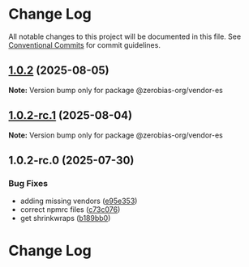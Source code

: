 # Change Log

All notable changes to this project will be documented in this file.
See [Conventional Commits](https://conventionalcommits.org) for commit guidelines.

## [1.0.2](https://github.com/zerobias-org/vendor/compare/@zerobias-org/vendor-es@1.0.2-rc.1...@zerobias-org/vendor-es@1.0.2) (2025-08-05)

**Note:** Version bump only for package @zerobias-org/vendor-es





## [1.0.2-rc.1](https://github.com/zerobias-org/vendor/compare/@zerobias-org/vendor-es@1.0.2-rc.0...@zerobias-org/vendor-es@1.0.2-rc.1) (2025-08-04)

**Note:** Version bump only for package @zerobias-org/vendor-es





## 1.0.2-rc.0 (2025-07-30)


### Bug Fixes

* adding missing vendors ([e95e353](https://github.com/zerobias-org/vendor/commit/e95e35309a1812973f4536f535eee460edc5414c))
* correct npmrc files ([c73c076](https://github.com/zerobias-org/vendor/commit/c73c0761e1e567cc0c2f0f8179725016d11caf8c))
* get shrinkwraps ([b189bb0](https://github.com/zerobias-org/vendor/commit/b189bb0cf53ad66427530ccc0eab7824527942d3))





# Change Log
